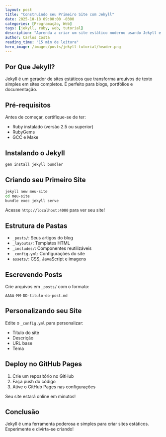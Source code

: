 ```yaml
---
layout: post
title: "Construindo seu Primeiro Site com Jekyll"
date: 2025-10-18 09:00:00 -0300
categories: [Programação, Web]
tags: [jekyll, ruby, web, tutorial]
description: "Aprenda a criar um site estático moderno usando Jekyll e GitHub Pages"
author: Carlos Costa
reading_time: "15 min de leitura"
hero_image: /images/posts/jekyll-tutorial/header.png
---
```


## Por Que Jekyll?

Jekyll é um gerador de sites estáticos que transforma arquivos de texto simples em sites completos. É perfeito para blogs, portfólios e documentação.

## Pré-requisitos

Antes de começar, certifique-se de ter:

- Ruby instalado (versão 2.5 ou superior)
- RubyGems
- GCC e Make

## Instalando o Jekyll

```bash
gem install jekyll bundler
```

## Criando seu Primeiro Site

```bash
jekyll new meu-site
cd meu-site
bundle exec jekyll serve
```

Acesse `http://localhost:4000` para ver seu site!

## Estrutura de Pastas

- `_posts/`: Seus artigos do blog
- `_layouts/`: Templates HTML
- `_includes/`: Componentes reutilizáveis
- `_config.yml`: Configurações do site
- `assets/`: CSS, JavaScript e imagens

## Escrevendo Posts

Crie arquivos em `_posts/` com o formato:

```
AAAA-MM-DD-titulo-do-post.md
```

## Personalizando seu Site

Edite o `_config.yml` para personalizar:

- Título do site
- Descrição
- URL base
- Tema

## Deploy no GitHub Pages

1. Crie um repositório no GitHub
2. Faça push do código
3. Ative o GitHub Pages nas configurações

Seu site estará online em minutos!

## Conclusão

Jekyll é uma ferramenta poderosa e simples para criar sites estáticos. Experimente e divirta-se criando!
